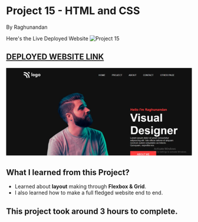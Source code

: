 # Project 15 - HTML  and CSS 

By Raghunandan

Here's the Live Deployed Website ![Project 15](https://img.shields.io/badge/project-15-brightgreen)

## [DEPLOYED WEBSITE LINK](https://project15portfolio.netlify.app/)

![Completed Website](./readmeImages/completed%20images.jpg)

## What I learned from this Project?

- Learned about **layout** making through **Flexbox & Grid**.
- I also learned how to make a full fledged website end to end.


## This project took around **3 hours** to complete.
